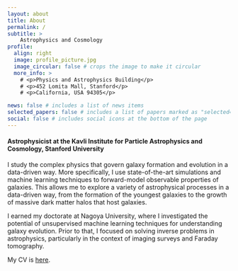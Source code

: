 ```yaml
---
layout: about
title: About
permalink: /
subtitle: >
    Astrophysics and Cosmology
profile:
  align: right
  image: profile_picture.jpg
  image_circular: false # crops the image to make it circular
  more_info: >
    # <p>Physics and Astrophysics Building</p>
    # <p>452 Lomita Mall, Stanford</p>
    # <p>California, USA 94305</p>

news: false # includes a list of news items
selected_papers: false # includes a list of papers marked as "selected={true}"
social: false # includes social icons at the bottom of the page
---
```


#### Astrophysicist at the Kavli Institute for Particle Astrophysics and Cosmology, Stanford University

I study the complex physics that govern galaxy formation and evolution in a data-driven way. 
More specifically, I use state-of-the-art simulations and machine learning techniques to forward-model observable properties of galaxies. 
This allows me to explore a variety of astrophysical processes in a data-driven way, from the formation of the youngest galaxies to the growth of massive dark matter halos that host galaxies.

I earned my doctorate at Nagoya University, where I investigated the potential of unsupervised machine learning techniques for understanding galaxy evolution. Prior to that, I focused on solving inverse problems in astrophysics, particularly in the context of imaging surveys and Faraday tomography.

My CV is <a href = "/_pages/Cooray_CV.pdf">here</a>. 



